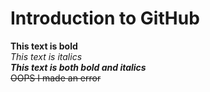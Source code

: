 # Introduction to GitHub
**This text is bold**\
 *This text is italics*\
 ***This text is both bold and italics***\
 ~~OOPS I made an error~~
 
 
 
